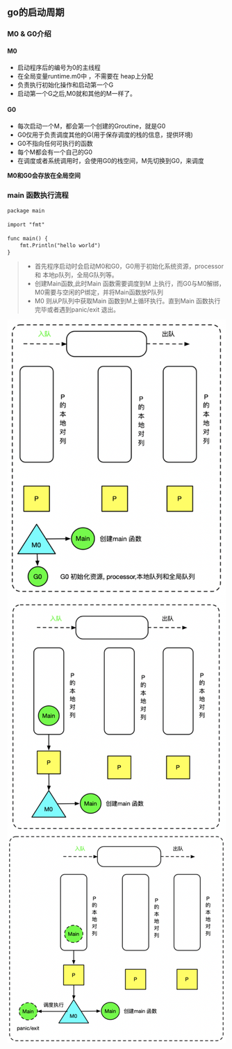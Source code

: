 ## go的启动周期

### M0 & G0介绍

#### M0

* 启动程序后的编号为0的主线程
* 在全局变量runtime.m0中 ，不需要在 heap上分配
* 负责执行初始化操作和启动第一个G
* 启动第一个G之后,M0就和其他的M一样了。

#### G0

* 每次启动一个M，都会第一个创建的Groutine，就是G0
* G0仅用于负责调度其他的G(用于保存调度的栈的信息，提供环境)
* G0不指向任何可执行的函数
* 每个M都会有一个自己的G0
* 在调度或者系统调用时，会使用G0的栈空间，M先切换到G0，来调度

**M0和G0会存放在全局空间**

### main 函数执行流程
```
package main

import "fmt"

func main() {
    fmt.Println("hello world")
}
```

> * 首先程序启动时会启动M0和G0，G0用于初始化系统资源，processor 和 本地p队列，全局G队列等。
> * 创建Main函数,此时Main 函数需要调度到M 上执行，而G0与M0解绑，M0需要与空闲的P绑定，并将Main函数放P队列
> * M0 则从P队列中获取Main 函数到M上循环执行。直到Main 函数执行完毕或者遇到panic/exit 退出。

<img style="display: block; margin: 0 auto;" src="../img/go-main1.png" alt="" />
<img style="display: block; margin: 0 auto;" src="../img/go-main2.png" alt="" />
<img style="display: block; margin: 0 auto;" src="../img/go-main3.png" alt="" />